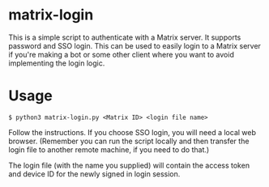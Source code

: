 # matrix-login

This is a simple script to authenticate with a Matrix server. It supports password and SSO login. This can be used to easily login to a Matrix server if you're making a bot or some other client where you want to avoid implementing the login logic.

# Usage

```
$ python3 matrix-login.py <Matrix ID> <login file name>
```

Follow the instructions. If you choose SSO login, you will need a local web browser. (Remember you can run the script locally and then transfer the login file to another remote machine, if you need to do that.)

The login file (with the name you supplied) will contain the access token and device ID for the newly signed in login session.

